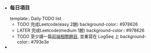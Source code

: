 - ### 每日項目
  template:: Daily TODO list
	- TODO 完成Leetcode(easy 2題)
	  background-color:: #978626
	- LATER 完成Leetcode(medium 1題)
	  background-color:: #978626
	- TODO 至少讀一篇[前端相關題目](https://www.explainthis.io/zh-hant/questions/frontend), 並重寫在 LogSeq 上
	  background-color:: #793e3e
-